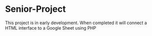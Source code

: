 # Senior-Project
This project is in early development. When completed it will connect a HTML interface to a Google Sheet using PHP
